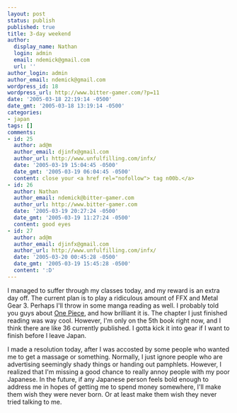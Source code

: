 ```yaml
---
layout: post
status: publish
published: true
title: 3-day weekend
author:
  display_name: Nathan
  login: admin
  email: ndemick@gmail.com
  url: ''
author_login: admin
author_email: ndemick@gmail.com
wordpress_id: 18
wordpress_url: http://www.bitter-gamer.com/?p=11
date: '2005-03-18 22:19:14 -0500'
date_gmt: '2005-03-18 13:19:14 -0500'
categories:
- japan
tags: []
comments:
- id: 25
  author: ad@m
  author_email: djinfx@gmail.com
  author_url: http://www.unfulfilling.com/infx/
  date: '2005-03-19 15:04:45 -0500'
  date_gmt: '2005-03-19 06:04:45 -0500'
  content: close your <a href rel="nofollow"> tag n00b.</a>
- id: 26
  author: Nathan
  author_email: ndemick@bitter-gamer.com
  author_url: http://www.bitter-gamer.com
  date: '2005-03-19 20:27:24 -0500'
  date_gmt: '2005-03-19 11:27:24 -0500'
  content: good eyes
- id: 27
  author: ad@m
  author_email: djinfx@gmail.com
  author_url: http://www.unfulfilling.com/infx/
  date: '2005-03-20 00:45:28 -0500'
  date_gmt: '2005-03-19 15:45:28 -0500'
  content: ':D'
---
```

<p>I managed to suffer through my classes today, and my reward is an extra day off. The current plan is to play a ridiculous amount of FFX and Metal Gear 3. Perhaps I'll throw in some manga reading as well. I probably told you guys about <a href="http://en.wikipedia.org/wiki/One_piece">One Piece</a>, and how brilliant it is. The chapter I just finished reading was way cool. However, I'm only on the 5th book right now, and I think there are like 36 currently published. I gotta kick it into gear if I want to finish before I leave Japan.</p>
<p>I made a resolution today, after I was accosted by some people who wanted me to get a massage or something. Normally, I just ignore people who are advertising seemingly shady things or handing out pamphlets. However, I realized that I'm missing a good chance to really annoy people with my poor Japanese. In the future, if any Japanese person feels bold enough to address me in hopes of getting me to spend money somewhere, I'll make them wish they were never born. Or at least make them wish they never tried talking to me.</p>
